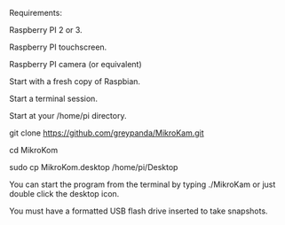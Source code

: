 Requirements:

Raspberry PI 2 or 3.

Raspberry PI touchscreen.

Raspberry PI camera (or equivalent)

Start with a fresh copy of Raspbian.


Start a terminal session.

Start at your /home/pi directory.

git clone https://github.com/greypanda/MikroKam.git

cd MikroKom

sudo cp MikroKom.desktop /home/pi/Desktop

You can start the program from the terminal by typing ./MikroKam or just double click the desktop icon.

You must have a formatted USB flash drive inserted to take snapshots.

